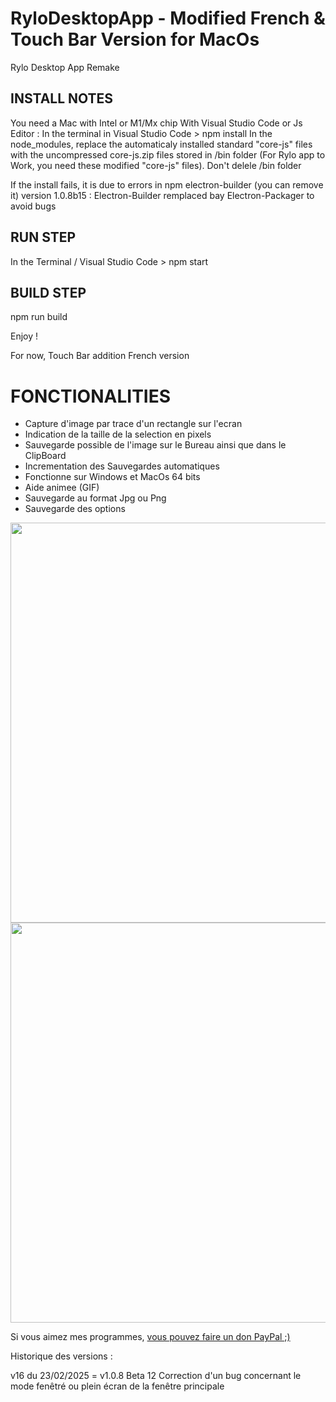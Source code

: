 # RyloDesktopApp - Modified French & Touch Bar Version for MacOs
Rylo Desktop App Remake

INSTALL NOTES
---
You need a Mac with Intel or M1/Mx chip
With Visual Studio Code or Js Editor :
In the terminal in Visual Studio Code > npm install
In the node_modules, replace the automaticaly installed standard "core-js" files with the uncompressed core-js.zip files stored in /bin folder (For Rylo app to Work, you need these modified "core-js" files).
Don't delele /bin folder

If the install fails, it is due to errors in npm electron-builder (you can remove it)
version 1.0.8b15 : Electron-Builder remplaced bay Electron-Packager to avoid bugs

RUN STEP
---
In the Terminal / Visual Studio Code > npm start

BUILD STEP
---
npm run build

Enjoy !

For now, Touch Bar addition French version

# FONCTIONALITIES

- Capture d'image par trace d'un rectangle sur l'ecran
- Indication de la taille de la selection en pixels
- Sauvegarde possible de l'image sur le Bureau ainsi que dans le ClipBoard
- Incrementation des Sauvegardes automatiques
- Fonctionne sur Windows et MacOs 64 bits
- Aide animee (GIF)
- Sauvegarde au format Jpg ou Png
- Sauvegarde des options

<img src="ScreenShot.png" width="640">
<img src="ScreenShot2.png" width="640">

Si vous aimez mes programmes, <a href="https://www.paypal.com/donate/?hosted_button_id=GY5LTDDPZ2HZG"> vous pouvez faire un don PayPal ;)</a>

Historique des versions :

v16 du 23/02/2025 = v1.0.8 Beta 12
Correction d'un bug concernant le mode fenêtré ou plein écran de la fenêtre principale

